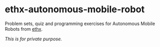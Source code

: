 # ethx-autonomous-mobile-robot

Problem sets, quiz and programming exercises for Autonomous Mobile Robots from [ethx](https://www.edx.org/course/autonomous-mobile-robots-ethx-amrx-2).

*This is for private purpose.* 